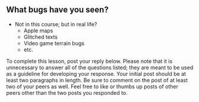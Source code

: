 ## What bugs have you seen?

- Not in this course; but in real life?
  - Apple maps
  - Glitched texts
  - Video game terrain bugs
  - etc.

To complete this lesson, post your reply below. Please note that it is
unnecessary to answer all of the questions listed; they are meant to be used as
a guideline for developing your response. Your initial post should be at least
two paragraphs in length. Be sure to comment on the post of at least two of your
peers as well. Feel free to like or thumbs up posts of other peers other than
the two posts you responded to.
